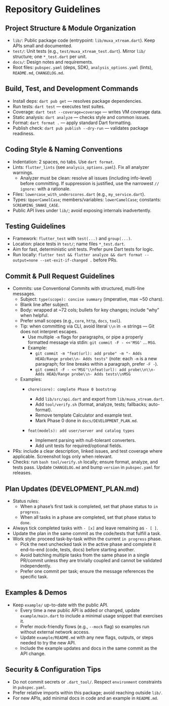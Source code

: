 # Repository Guidelines

## Project Structure & Module Organization
- `lib/`: Public package code (entrypoint: `lib/muxa_xtream.dart`). Keep APIs small and documented.
- `test/`: Unit tests (e.g., `test/muxa_xtream_test.dart`). Mirror `lib/` structure; one `*_test.dart` per unit.
- `docs/`: Design notes and requirements.
- Root files: `pubspec.yaml` (deps, SDK), `analysis_options.yaml` (lints), `README.md`, `CHANGELOG.md`.

## Build, Test, and Development Commands
- Install deps: `dart pub get` — resolves package dependencies.
- Run tests: `dart test` — executes test suites.
- Coverage: `dart test --coverage=coverage` — writes VM coverage data.
- Static analysis: `dart analyze` — checks style and common issues.
- Format: `dart format .` — apply standard Dart formatting.
- Publish check: `dart pub publish --dry-run` — validates package readiness.

## Coding Style & Naming Conventions
- Indentation: 2 spaces, no tabs. Use `dart format`.
- Lints: `flutter_lints` (see `analysis_options.yaml`). Fix all analyzer warnings.
  - Analyzer must be clean: resolve all issues (including info-level) before committing. If suppression is justified, use the narrowest `// ignore:` with a rationale.
- Files: `lowercase_with_underscores.dart` (e.g., `my_service.dart`).
- Types: `UpperCamelCase`; members/variables: `lowerCamelCase`; constants: `SCREAMING_SNAKE_CASE`.
- Public API lives under `lib/`; avoid exposing internals inadvertently.

## Testing Guidelines
- Framework: `flutter_test` with `test(...)` and `group(...)`.
- Location: place tests in `test/`; name files `*_test.dart`.
- Aim for fast, deterministic unit tests. Prefer pure Dart tests for logic.
- Run locally: `flutter test && flutter analyze && dart format --output=none --set-exit-if-changed .` before PRs.

## Commit & Pull Request Guidelines
- Commits: use Conventional Commits with structured, multi-line messages.
  - Subject: `type(scope): concise summary` (imperative, max ~50 chars).
  - Blank line after subject.
  - Body: wrapped at ~72 cols; bullets for key changes; include “why” when helpful.
  - Prefer small scopes (e.g., `core`, `http`, `docs`, `tool`).
  - Tip: when committing via CLI, avoid literal `\\n` in `-m` strings — Git does not interpret escapes.
    - Use multiple `-m` flags for paragraphs, or pipe a properly formatted message via stdin: `git commit -F - <<'MSG'` ... `MSG`.
    - Example:
      - `git commit -m "feat(url): add probe" -m "- Adds HEAD/Range probe\\n- Adds tests"` (note: each `-m` is a new paragraph; for line breaks within a paragraph, prefer `-F -`).
      - `git commit -F - <<'MSG'\\nfeat(url): add probe\\n\\n- Adds HEAD/Range probe\\n- Adds tests\\nMSG`
  - Examples:
    - `chore(core): complete Phase 0 bootstrap`
      
      - Add `lib/src/api.dart` and export from `lib/muxa_xtream.dart`.
      - Add `tool/verify.sh` (format, analyze, tests; fallbacks; auto-format).
      - Remove template Calculator and example test.
      - Mark Phase 0 done in `docs/DEVELOPMENT_PLAN.md`.
    - `feat(models): add user/server and catalog types`
      
      - Implement parsing with null-tolerant converters.
      - Add unit tests for required/optional fields.
- PRs: include a clear description, linked issues, and test coverage where applicable. Screenshot logs only when relevant.
- Checks: run `bash tool/verify.sh` locally; ensure format, analyze, and tests pass. Update `CHANGELOG.md` and bump `version` in `pubspec.yaml` for releases.

## Plan Updates (DEVELOPMENT_PLAN.md)
- Status rules:
  - When a phase’s first task is completed, set that phase status to `in progress`.
  - When all tasks in a phase are completed, set that phase status to `done`.
- Always tick completed tasks with `- [x]` and leave remaining as `- [ ]`.
- Update the plan in the same commit as the code/tests that fulfill a task.
- Work style: proceed task-by-task within the current `in progress` phase.
  - Pick the next unchecked task in the active phase and complete it end-to-end (code, tests, docs) before starting another.
  - Avoid batching multiple tasks from the same phase in a single PR/commit unless they are trivially coupled and cannot be validated independently.
  - Prefer one commit per task; ensure the message references the specific task.

## Examples & Demos
- Keep `example/` up-to-date with the public API.
  - Every time a new public API is added or changed, update `example/main.dart` to include a minimal usage snippet that exercises it.
  - Prefer mock-friendly flows (e.g., `--mock` flag) so examples run without external network access.
  - Update `example/README.md` with any new flags, outputs, or steps needed to try the new API.
  - Include the example updates and docs in the same commit as the API change.

## Security & Configuration Tips
- Do not commit secrets or `.dart_tool/`. Respect `environment` constraints in `pubspec.yaml`.
- Prefer relative imports within this package; avoid reaching outside `lib/`.
- For new APIs, add minimal docs in code and an example in `README.md`.
